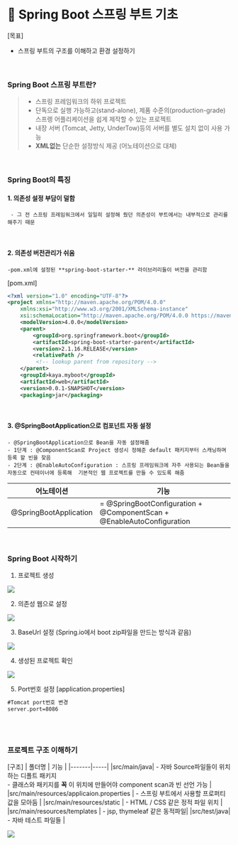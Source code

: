 # 🎁 Spring Boot 스프링 부트 기초

[목표]

- 스프링 부트의 구조를 이해하고 환경 설정하기

<br >

### Spring Boot 스프링 부트란?

> - 스프링 프레임워크의 하위 프로젝트
> - 단독으로 실행 가능하고(stand-alone), 제품 수준의(production-grade) 스프렝 어플리케이션을 쉽게 제작할 수 있는 프로젝트
> - 내장 서버 (Tomcat, Jetty, UnderTow)등의 서버를 별도 설치 없이 사용 가능
> - **XML없는** 단순한 설정방식 제공 (어노테이션으로 대체)

<br>

### Spring Boot의 특징

#### 1. 의존성 설정 부담이 덜함

     - 그 전 스프링 프레임워크에서 일일히 설정해 줬던 의존성이 부트에서는 내부적으로 관리를 해주기 때문

<br>

#### 2. 의존성 버전관리가 쉬움

    -pom.xml에 설정된 **spring-boot-starter-** 라이브러리들이 버전을 관리함

[pom.xml]

```xml
<?xml version="1.0" encoding="UTF-8"?>
<project xmlns="http://maven.apache.org/POM/4.0.0"
	xmlns:xsi="http://www.w3.org/2001/XMLSchema-instance"
	xsi:schemaLocation="http://maven.apache.org/POM/4.0.0 https://maven.apache.org/xsd/maven-4.0.0.xsd">
	<modelVersion>4.0.0</modelVersion>
	<parent>
		<groupId>org.springframework.boot</groupId>
		<artifactId>spring-boot-starter-parent</artifactId>
		<version>2.1.16.RELEASE</version>
		<relativePath />
         <!-- lookup parent from repository -->
	</parent>
	<groupId>kaya.myboot</groupId>
	<artifactId>web</artifactId>
	<version>0.0.1-SNAPSHOT</version>
	<packaging>jar</packaging>
```

<br>

#### 3. @SpringBootApplication으로 컴포넌트 자동 설정

    - @SpringBootApplication으로 Bean을 자동 설정해줌
    - 1단계 : @ComponentScan로 Project 생성시 정해준 default 패키지부터 스캐닝하며 등록 할 빈을 찾음
    - 2단계 : @EnableAutoConfiguration : 스프링 프레임워크에 자주 사용되는 Bean들을 자동으로 컨테이너에 등록해  기본적인 웹 프로젝트를 만들 수 있도록 해줌

| 어노테이션             | 기능                                                                   |
| ---------------------- | ---------------------------------------------------------------------- |
| @SpringBootApplication | = @SpringBootConfiguration + @ComponentScan + @EnableAutoConfiguration |

<br>

### Spring Boot 시작하기

1. 프로젝트 생성

![](./imgs/SpringBoot_1.png)

2. 의존성 웹으로 설정

![](./imgs/SpringBoot_2.png)

3. BaseUrl 설정 (Spring.io에서 boot zip파일을 만드는 방식과 같음)

![](./imgs/SpringBoot_3.png)

4. 생성된 프로젝트 확인

![](./imgs/SpringBoot_4.png)

5. Port번호 설정 [application.properties]

```txt
#Tomcat port번호 변경
server.port=8086
```

<br><br>

### 프로젝트 구조 이해하기

[구조]
| 폴더명 | 기능 |
|-------|-----|
|src/main/java| - 자바 Source파일들이 위치하는 디폴트 패키지 <br> - 클래스와 패키지를 **꼭** 이 위치에 만들어야 component scan과 빈 선언 가능 |
|src/main/resources/applicaion.properties | - 스프링 부트에서 사용할 프로퍼티 값을 모아둠 |
|src/main/resources/static | - HTML / CSS 같은 정적 파일 위치 |
|src/main/resources/templates | - jsp, thymeleaf 같은 동적파일|
|src/test/java| - 자바 테스트 파일들 |

![](./imgs/SpringBoot_4.png)

<br>
<br>

